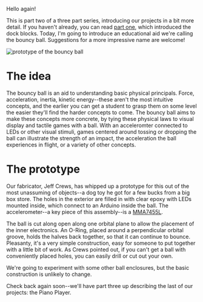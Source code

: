 <!--
post#: 3.b
summary: discussion of the bouncy ball project
-->

Hello again! 

This is part two of a three part series, introducing our projects in a bit more detail. If you haven't already, you can read [part one][part1], which introduced the dock blocks. Today, I'm going to introduce an educational aid we're calling the bouncy ball. Suggestions for a more impressive name are welcome!

![prototype of the bouncy ball][proto]

# The idea

The bouncy ball is an aid to understanding basic physical principals. Force, acceleration, inertia, kinetic energy--these aren't the most intuitive concepts, and the earlier you can get a student to grasp them on some level the easier they'll find the harder concepts to come. The bouncy ball aims to make these concepts more concrete, by tying these physical laws to visual display and tactile games with a ball. With an acceleromter connected to LEDs or other visual stimuli, games centered around tossing or dropping the ball can illustrate the strength of an impact, the acceleration the ball experiences in flight, or a variety of other concepts.

# The prototype

Our fabricator, Jeff Crews, has whipped up a prototype for this out of the most unassuming of objects--a dog toy he got for a few bucks from a big box store. The holes in the exterior are filled in with clear epoxy with LEDs mounted inside, which connect to an Arduino inside the ball. The accelerometer--a key piece of this assembly--is a [MMA7455L][accelerometer].

The ball is cut along open along one orbital plane to allow the placement of the inner electronics. An O-Ring, placed around a perpendicular orbital groove, holds the halves back together, so that it can continue to bounce. Pleasanty, it's a very simple construction, easy for someone to put together with a little bit of work. As Crews pointed out, if you can't get a ball with conveniently placed holes, you can easily drill or cut out your own.

We're going to experiment with some other ball enclosures, but the basic construction is unlikely to change.

Check back again soon--we'll have part three up describing the last of our projects: the Piano Player.

[part1]: http://www.element14.com/community/groups/splatspace/blog/2011/04/13/the-projects-part-one
[accelerometer]: http://www.freescale.com/files/sensors/doc/data_sheet/MMA7455L.pdf

[proto]: http://farm6.static.flickr.com/5269/5614621995_64126db865_m.jpg
